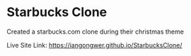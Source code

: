 # Starbucks Clone

Created a starbucks.com clone during their christmas theme

Live Site Link: https://iangongwer.github.io/StarbucksClone/
